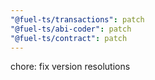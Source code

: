 ```yaml
---
"@fuel-ts/transactions": patch
"@fuel-ts/abi-coder": patch
"@fuel-ts/contract": patch
---
```


chore: fix version resolutions
